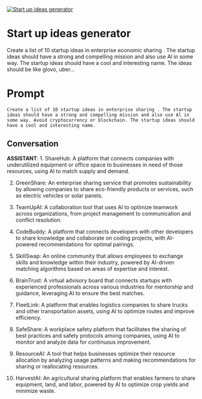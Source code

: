 
[![Start up ideas generator](https://flow-prompt-covers.s3.us-west-1.amazonaws.com/icon/realistic/real_4.png)]()
# Start up ideas generator 
Create a list of 10 startup ideas in enterprise economic sharing . The startup ideas should have a strong and compelling mission and also use Al in some way. The startup ideas should have a cool and interesting name. The ideas should be like glovo, uber...

# Prompt

```
Create a list of 10 startup ideas in enterprise sharing . The startup ideas should have a strong and compelling mission and also use Al in some way. Avoid cryptocurrency or blockchain. The startup ideas should have a cool and interesting name. 
```

## Conversation

**ASSISTANT**: 1. ShareHub: A platform that connects companies with underutilized equipment or office space to businesses in need of those resources, using AI to match supply and demand.



2. GreenShare: An enterprise sharing service that promotes sustainability by allowing companies to share eco-friendly products or services, such as electric vehicles or solar panels.



3. TeamUpAI: A collaboration tool that uses AI to optimize teamwork across organizations, from project management to communication and conflict resolution.



4. CodeBuddy: A platform that connects developers with other developers to share knowledge and collaborate on coding projects, with AI-powered recommendations for optimal pairings.



5. SkillSwap: An online community that allows employees to exchange skills and knowledge within their industry, powered by AI-driven matching algorithms based on areas of expertise and interest.



6. BrainTrust: A virtual advisory board that connects startups with experienced professionals across various industries for mentorship and guidance, leveraging AI to ensure the best matches.



7. FleetLink: A platform that enables logistics companies to share trucks and other transportation assets, using AI to optimize routes and improve efficiency.



8. SafeShare: A workplace safety platform that facilitates the sharing of best practices and safety protocols among companies, using AI to monitor and analyze data for continuous improvement.



9. ResourceAI: A tool that helps businesses optimize their resource allocation by analyzing usage patterns and making recommendations for sharing or reallocating resources.



10. HarvestAI: An agricultural sharing platform that enables farmers to share equipment, land, and labor, powered by AI to optimize crop yields and minimize waste.


